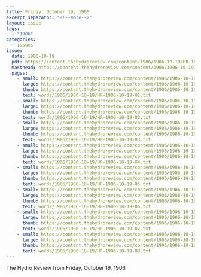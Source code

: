 ```yaml
---
title: Friday, October 19, 1906
excerpt_separator: "<!--more-->"
layout: issue
tags:
  - "1906"
categories:
  - issues
issue:
  date: 1906-10-19
  pdf: https://content.thehydroreview.com/content/1906/1906-10-19/HR-1906-10-19.pdf
  masthead: https://content.thehydroreview.com/content/1906/1906-10-19/masthead/HR-1906-10-19.jpg
  pages:
    - small: https://content.thehydroreview.com/content/1906/1906-10-19/small/HR-1906-10-19-01.jpg
      large: https://content.thehydroreview.com/content/1906/1906-10-19/large/HR-1906-10-19-01.jpg
      thumb: https://content.thehydroreview.com/content/1906/1906-10-19/thumbnails/HR-1906-10-19-01.jpg
      text: words/1906/1906-10-19/HR-1906-10-19-01.txt
    - small: https://content.thehydroreview.com/content/1906/1906-10-19/small/HR-1906-10-19-02.jpg
      large: https://content.thehydroreview.com/content/1906/1906-10-19/large/HR-1906-10-19-02.jpg
      thumb: https://content.thehydroreview.com/content/1906/1906-10-19/thumbnails/HR-1906-10-19-02.jpg
      text: words/1906/1906-10-19/HR-1906-10-19-02.txt
    - small: https://content.thehydroreview.com/content/1906/1906-10-19/small/HR-1906-10-19-03.jpg
      large: https://content.thehydroreview.com/content/1906/1906-10-19/large/HR-1906-10-19-03.jpg
      thumb: https://content.thehydroreview.com/content/1906/1906-10-19/thumbnails/HR-1906-10-19-03.jpg
      text: words/1906/1906-10-19/HR-1906-10-19-03.txt
    - small: https://content.thehydroreview.com/content/1906/1906-10-19/small/HR-1906-10-19-04.jpg
      large: https://content.thehydroreview.com/content/1906/1906-10-19/large/HR-1906-10-19-04.jpg
      thumb: https://content.thehydroreview.com/content/1906/1906-10-19/thumbnails/HR-1906-10-19-04.jpg
      text: words/1906/1906-10-19/HR-1906-10-19-04.txt
    - small: https://content.thehydroreview.com/content/1906/1906-10-19/small/HR-1906-10-19-05.jpg
      large: https://content.thehydroreview.com/content/1906/1906-10-19/large/HR-1906-10-19-05.jpg
      thumb: https://content.thehydroreview.com/content/1906/1906-10-19/thumbnails/HR-1906-10-19-05.jpg
      text: words/1906/1906-10-19/HR-1906-10-19-05.txt
    - small: https://content.thehydroreview.com/content/1906/1906-10-19/small/HR-1906-10-19-06.jpg
      large: https://content.thehydroreview.com/content/1906/1906-10-19/large/HR-1906-10-19-06.jpg
      thumb: https://content.thehydroreview.com/content/1906/1906-10-19/thumbnails/HR-1906-10-19-06.jpg
      text: words/1906/1906-10-19/HR-1906-10-19-06.txt
    - small: https://content.thehydroreview.com/content/1906/1906-10-19/small/HR-1906-10-19-07.jpg
      large: https://content.thehydroreview.com/content/1906/1906-10-19/large/HR-1906-10-19-07.jpg
      thumb: https://content.thehydroreview.com/content/1906/1906-10-19/thumbnails/HR-1906-10-19-07.jpg
      text: words/1906/1906-10-19/HR-1906-10-19-07.txt
    - small: https://content.thehydroreview.com/content/1906/1906-10-19/small/HR-1906-10-19-08.jpg
      large: https://content.thehydroreview.com/content/1906/1906-10-19/large/HR-1906-10-19-08.jpg
      thumb: https://content.thehydroreview.com/content/1906/1906-10-19/thumbnails/HR-1906-10-19-08.jpg
      text: words/1906/1906-10-19/HR-1906-10-19-08.txt
---
```


The Hydro Review from Friday, October 19, 1906

<!--more-->

